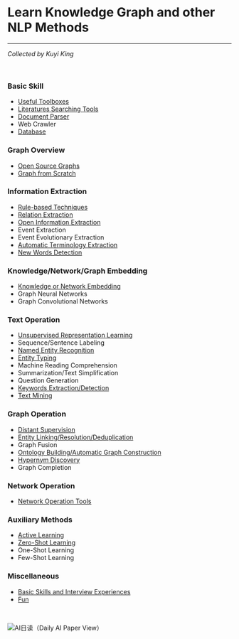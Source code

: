 # Learn Knowledge Graph and other NLP Methods
---
*Collected by Kuyi King*


<br>

### Basic Skill
  * [Useful Toolboxes](https://github.com/Schlampig/Knowledge_Graph_Wander/blob/master/content/Useful_Toolboxes.md)
  * [Literatures Searching Tools](https://github.com/Schlampig/Knowledge_Graph_Wander/blob/master/content/Literatures_Searching_Tools.md)
  * [Document Parser](https://github.com/Schlampig/Knowledge_Graph_Wander/blob/master/content/Document_Parser.md)
  * Web Crawler 
  * [Database](https://github.com/Schlampig/Knowledge_Graph_Wander/blob/master/content/Database.md)
 
### Graph Overview
  * [Open Source Graphs](https://github.com/Schlampig/Knowledge_Graph_Wander/blob/master/content/Open_Source_Graphs.md)
  * [Graph from Scratch](https://github.com/Schlampig/Knowledge_Graph_Wander/blob/master/content/Graph_from_Scratch.md)

### Information Extraction
  * [Rule-based Techniques](https://github.com/Schlampig/Knowledge_Graph_Wander/blob/master/content/Rule_based_Techniques.md)
  * [Relation Extraction](https://github.com/Schlampig/Knowledge_Graph_Wander/blob/master/content/Relation_Extraction.md)
  * [Open Information Extraction](https://github.com/Schlampig/Knowledge_Graph_Wander/blob/master/content/Open_Information_Extraction.md)
  * Event Extraction
  * Event Evolutionary Extraction
  * [Automatic Terminology Extraction](https://github.com/Schlampig/Knowledge_Graph_Wander/blob/master/content/Automatic_Terminology_Extraction.md)
  * [New Words Detection](https://github.com/Schlampig/Knowledge_Graph_Wander/blob/master/content/New_Words_Detection.md)

### Knowledge/Network/Graph Embedding
  * [Knowledge or Network Embedding](https://github.com/Schlampig/Knowledge_Graph_Wander/blob/master/content/Knowledge_or_Network_Embedding.md)
  * Graph Neural Networks
  * Graph Convolutional Networks

### Text Operation
  * [Unsupervised Representation Learning](https://github.com/Schlampig/Knowledge_Graph_Wander/blob/master/content/Unsupervised_Representation_Learning.md)
  * Sequence/Sentence Labeling
  * [Named Entity Recognition](https://github.com/Schlampig/Knowledge_Graph_Wander/blob/master/content/Named_Entity_Recognition.md)
  * [Entity Typing](https://github.com/Schlampig/Knowledge_Graph_Wander/blob/master/content/Entity_Typing.md)
  * Machine Reading Comprehension
  * Summarization/Text Simplification
  * Question Generation
  * [Keywords Extraction/Detection](https://github.com/Schlampig/Knowledge_Graph_Wander/blob/master/content/Keywords_Extraction.md)
  * [Text Mining](https://github.com/Schlampig/Knowledge_Graph_Wander/blob/master/content/Text_Mining.md)

### Graph Operation
  * [Distant Supervision](https://github.com/Schlampig/Knowledge_Graph_Wander/blob/master/content/Distant_Supervision.md)
  * [Entity Linking/Resolution/Deduplication](https://github.com/Schlampig/Knowledge_Graph_Wander/blob/master/content/Entity_Operation.md)
  * Graph Fusion
  * [Ontology Building/Automatic Graph Construction](https://github.com/Schlampig/Knowledge_Graph_Wander/blob/master/content/Ontology_Building.md)
  * [Hypernym Discovery](https://github.com/Schlampig/Knowledge_Graph_Wander/blob/master/content/Hypernym_Discovery.md)
  * Graph Completion

### Network Operation
  * [Network Operation Tools](https://github.com/Schlampig/Knowledge_Graph_Wander/blob/master/content/Network_operation_tools.md)

### Auxiliary Methods
  * [Active Learning](https://github.com/Schlampig/Knowledge_Graph_Wander/blob/master/content/Active_Learning.md)
  * [Zero-Shot Learning](https://github.com/Schlampig/Knowledge_Graph_Wander/blob/master/content/Zero_Shot_Learning.md)
  * One-Shot Learning
  * Few-Shot Learning

### Miscellaneous
  * [Basic Skills and Interview Experiences](https://github.com/Schlampig/Knowledge_Graph_Wander/blob/master/content/Basic_and_Interview.md)
  * [Fun](https://github.com/Schlampig/Knowledge_Graph_Wander/blob/master/content/Fun.md)

<br>

![AI日读（Daily AI Paper View）](https://github.com/Schlampig/Knowledge_Graph_Wander/blob/master/content/daily_ai_paper_view.png)
